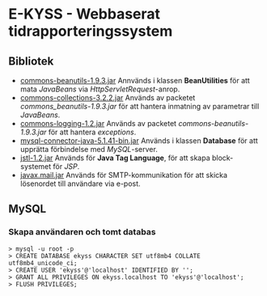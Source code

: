 # E-KYSS - Webbaserat tidrapporteringssystem

## Bibliotek
* [commons-beanutils-1.9.3.jar](http://commons.apache.org/proper/commons-beanutils/download_beanutils.cgi) Annvänds i klassen __BeanUtilities__ för att mata _JavaBeans_ via _HttpServletRequest_-anrop.
* [commons-collections-3.2.2.jar]() Används av packetet _commons_beanutils-1.9.3.jar_ för att hantera inmatning av parametrar till _JavaBeans_.
* [commons-logging-1.2.jar](https://commons.apache.org/proper/commons-logging/download_logging.cgi) Används av packetet _commons-beanutils-1.9.3.jar_ för att hantera _exceptions_.
* [mysql-connector-java-5.1.41-bin.jar](https://dev.mysql.com/downloads/connector/j/) Används i klassen __Database__ för att upprätta förbindelse med _MySQL_-server.
* [jstl-1.2.jar](https://jstl.java.net/) Används för __Java Tag Language__, för att skapa block-systemet för _JSP_.
* [javax.mail.jar](https://java.net/projects/javamail/pages/Home) Används för SMTP-kommunikation för att skicka lösenordet till användare via e-post.

## MySQL

### Skapa användaren och tomt databas
```
> mysql -u root -p
> CREATE DATABASE ekyss CHARACTER SET utf8mb4 COLLATE utf8mb4_unicode_ci;
> CREATE USER 'ekyss'@'localhost' IDENTIFIED BY '';
> GRANT ALL PRIVILEGES ON ekyss.localhost TO 'ekyss'@'localhost';
> FLUSH PRIVILEGES;
```